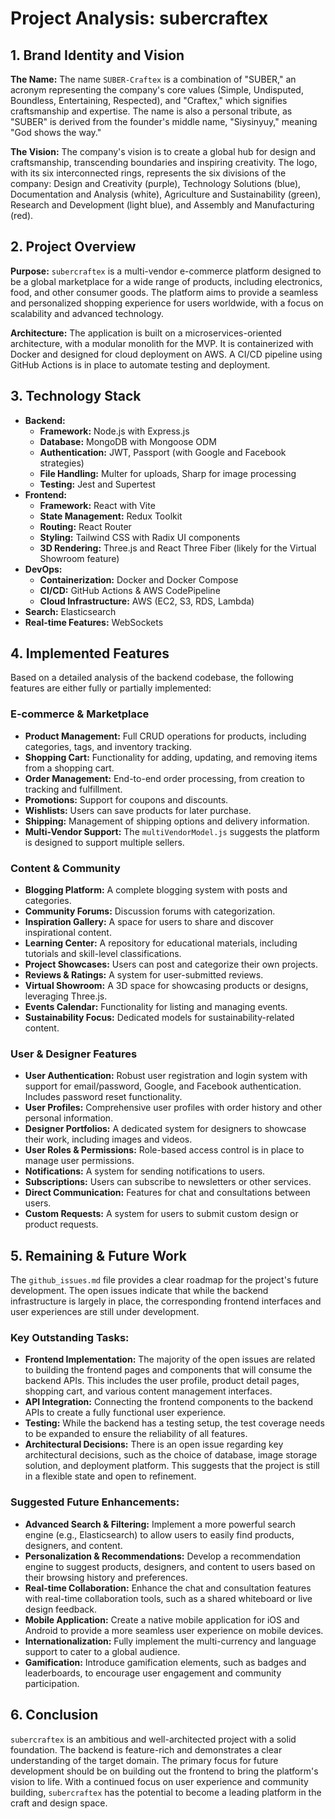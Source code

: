 # Project Analysis: subercraftex

## 1. Brand Identity and Vision

**The Name:** The name `SUBER-Craftex` is a combination of "SUBER," an acronym representing the company's core values (Simple, Undisputed, Boundless, Entertaining, Respected), and "Craftex," which signifies craftsmanship and expertise. The name is also a personal tribute, as "SUBER" is derived from the founder's middle name, "Siysinyuy," meaning "God shows the way."

**The Vision:** The company's vision is to create a global hub for design and craftsmanship, transcending boundaries and inspiring creativity. The logo, with its six interconnected rings, represents the six divisions of the company: Design and Creativity (purple), Technology Solutions (blue), Documentation and Analysis (white), Agriculture and Sustainability (green), Research and Development (light blue), and Assembly and Manufacturing (red).

## 2. Project Overview

**Purpose:** `subercraftex` is a multi-vendor e-commerce platform designed to be a global marketplace for a wide range of products, including electronics, food, and other consumer goods. The platform aims to provide a seamless and personalized shopping experience for users worldwide, with a focus on scalability and advanced technology.

**Architecture:** The application is built on a microservices-oriented architecture, with a modular monolith for the MVP. It is containerized with Docker and designed for cloud deployment on AWS. A CI/CD pipeline using GitHub Actions is in place to automate testing and deployment.

## 3. Technology Stack

*   **Backend:**
    *   **Framework:** Node.js with Express.js
    *   **Database:** MongoDB with Mongoose ODM
    *   **Authentication:** JWT, Passport (with Google and Facebook strategies)
    *   **File Handling:** Multer for uploads, Sharp for image processing
    *   **Testing:** Jest and Supertest
*   **Frontend:**
    *   **Framework:** React with Vite
    *   **State Management:** Redux Toolkit
    *   **Routing:** React Router
    *   **Styling:** Tailwind CSS with Radix UI components
    *   **3D Rendering:** Three.js and React Three Fiber (likely for the Virtual Showroom feature)
*   **DevOps:**
    *   **Containerization:** Docker and Docker Compose
    *   **CI/CD:** GitHub Actions & AWS CodePipeline
    *   **Cloud Infrastructure:** AWS (EC2, S3, RDS, Lambda)
*   **Search:** Elasticsearch
*   **Real-time Features:** WebSockets

## 4. Implemented Features

Based on a detailed analysis of the backend codebase, the following features are either fully or partially implemented:

### E-commerce & Marketplace
*   **Product Management:** Full CRUD operations for products, including categories, tags, and inventory tracking.
*   **Shopping Cart:** Functionality for adding, updating, and removing items from a shopping cart.
*   **Order Management:** End-to-end order processing, from creation to tracking and fulfillment.
*   **Promotions:** Support for coupons and discounts.
*   **Wishlists:** Users can save products for later purchase.
*   **Shipping:** Management of shipping options and delivery information.
*   **Multi-Vendor Support:** The `multiVendorModel.js` suggests the platform is designed to support multiple sellers.

### Content & Community
*   **Blogging Platform:** A complete blogging system with posts and categories.
*   **Community Forums:** Discussion forums with categorization.
*   **Inspiration Gallery:** A space for users to share and discover inspirational content.
*   **Learning Center:** A repository for educational materials, including tutorials and skill-level classifications.
*   **Project Showcases:** Users can post and categorize their own projects.
*   **Reviews & Ratings:** A system for user-submitted reviews.
*   **Virtual Showroom:** A 3D space for showcasing products or designs, leveraging Three.js.
*   **Events Calendar:** Functionality for listing and managing events.
*   **Sustainability Focus:** Dedicated models for sustainability-related content.

### User & Designer Features
*   **User Authentication:** Robust user registration and login system with support for email/password, Google, and Facebook authentication. Includes password reset functionality.
*   **User Profiles:** Comprehensive user profiles with order history and other personal information.
*   **Designer Portfolios:** A dedicated system for designers to showcase their work, including images and videos.
*   **User Roles & Permissions:** Role-based access control is in place to manage user permissions.
*   **Notifications:** A system for sending notifications to users.
*   **Subscriptions:** Users can subscribe to newsletters or other services.
*   **Direct Communication:** Features for chat and consultations between users.
*   **Custom Requests:** A system for users to submit custom design or product requests.

## 5. Remaining & Future Work

The `github_issues.md` file provides a clear roadmap for the project's future development. The open issues indicate that while the backend infrastructure is largely in place, the corresponding frontend interfaces and user experiences are still under development.

### Key Outstanding Tasks:
*   **Frontend Implementation:** The majority of the open issues are related to building the frontend pages and components that will consume the backend APIs. This includes the user profile, product detail pages, shopping cart, and various content management interfaces.
*   **API Integration:** Connecting the frontend components to the backend APIs to create a fully functional user experience.
*   **Testing:** While the backend has a testing setup, the test coverage needs to be expanded to ensure the reliability of all features.
*   **Architectural Decisions:** There is an open issue regarding key architectural decisions, such as the choice of database, image storage solution, and deployment platform. This suggests that the project is still in a flexible state and open to refinement.

### Suggested Future Enhancements:
*   **Advanced Search & Filtering:** Implement a more powerful search engine (e.g., Elasticsearch) to allow users to easily find products, designers, and content.
*   **Personalization & Recommendations:** Develop a recommendation engine to suggest products, designers, and content to users based on their browsing history and preferences.
*   **Real-time Collaboration:** Enhance the chat and consultation features with real-time collaboration tools, such as a shared whiteboard or live design feedback.
*   **Mobile Application:** Create a native mobile application for iOS and Android to provide a more seamless user experience on mobile devices.
*   **Internationalization:** Fully implement the multi-currency and language support to cater to a global audience.
*   **Gamification:** Introduce gamification elements, such as badges and leaderboards, to encourage user engagement and community participation.

## 6. Conclusion

`subercraftex` is an ambitious and well-architected project with a solid foundation. The backend is feature-rich and demonstrates a clear understanding of the target domain. The primary focus for future development should be on building out the frontend to bring the platform's vision to life. With a continued focus on user experience and community building, `subercraftex` has the potential to become a leading platform in the craft and design space.
